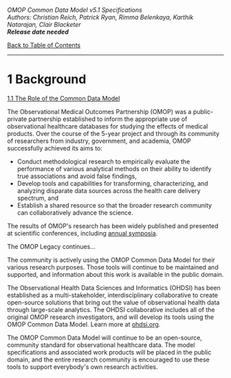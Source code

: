 *OMOP Common Data Model v5.1 Specifications*
<br>*Authors: Christian Reich, Patrick Ryan, Rimma Belenkaya, Karthik Natarajan, Clair Blacketer*
<br>***Release date needed***

[Back to Table of Contents](TableofContents.md)

---

# 1 Background

[1.1 The Role of the Common Data Model](TheRoleoftheCommonDataModel.md)

The Observational Medical Outcomes Partnership (OMOP) was a public-private partnership established to inform the appropriate use of observational healthcare databases for studying the effects of medical products. Over the course of the 5-year project and through its community of researchers from industry, government, and academia, OMOP successfully achieved its aims to:

  - Conduct methodological research to empirically evaluate the performance of various analytical methods on their ability to identify true associations and avoid false findings, 
  - Develop tools and capabilities for transforming, characterizing, and analyzing disparate data sources across the health care delivery spectrum, and 
  - Establish a shared resource so that the broader research community can collaboratively advance the science. 

The results of OMOP's research has been widely published and presented at scientific conferences, including [annual symposia](https://www.ohdsi.org/events/2017-ohdsi-symposium/).

The OMOP Legacy continues...

The community is actively using the OMOP Common Data Model for their various research purposes. Those tools will continue to be maintained and supported, and information about this work is available in the public domain.

The Observational Health Data Sciences and Informatics (OHDSI) has been established as a multi-stakeholder, interdisciplinary collaborative to create open-source solutions that bring out the value of observational health data through large-scale analytics. The OHDSI collaborative includes all of the original OMOP research investigators, and will develop its tools using the OMOP Common Data Model. Learn more at [ohdsi.org](http://ohdsi.org).

The OMOP Common Data Model will continue to be an open-source, community standard for observational healthcare data. The model specifications and associated work products will be placed in the public domain, and the entire research community is encouraged to use these tools to support everybody's own research activities.
